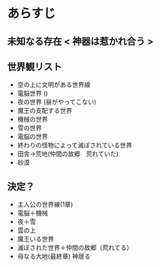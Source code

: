 # あらすじ
## 未知なる存在 < 神器は惹かれ合う >

## 世界観リスト
- 空の上に文明がある世界線
- 電脳世界 ()
- 夜の世界 (昼がやってこない)
- 魔王の支配する世界 
- 機械の世界
- 雪の世界
- 電脳の世界
- 終わりの怪物によって滅ぼされている世界
- 田舎→荒地(仲間の故郷　荒れていた)
- 砂漠

## 決定？
- 主人公の世界線(1章)
- 電脳＋機械
- 夜＋雪
- 雲の上
- 魔王いる世界
- 滅ぼされた世界＋仲間の故郷（荒れてる）
- 母なる大地(最終章) 神居る
